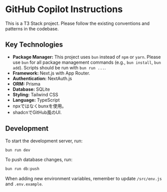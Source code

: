 # GitHub Copilot Instructions

This is a T3 Stack project. Please follow the existing conventions and patterns in the codebase.

## Key Technologies

- **Package Manager:** This project uses `bun` instead of `npm` or `yarn`. Please use `bun` for all package management commands (e.g., `bun install`, `bun add`). Scripts should be run with `bun run ...`.
- **Framework:** Next.js with App Router.
- **Authentication:** NextAuth.js
- **ORM:** Prisma
- **Database:** SQLite
- **Styling:** Tailwind CSS
- **Language:** TypeScript
- npxではなくbunxを使用。
- shadcnでGitHub風のUI.

## Development

To start the development server, run:
```bash
bun run dev
```

To push database changes, run:
```bash
bun run db:push
```

When adding new environment variables, remember to update `/src/env.js` and `.env.example`.
